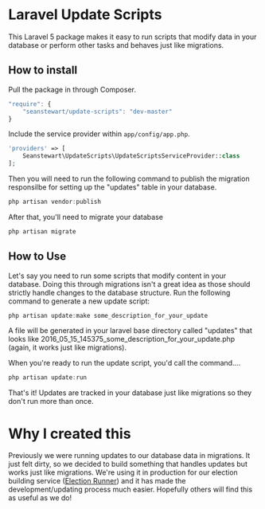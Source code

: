 # Laravel Update Scripts

This Laravel 5 package makes it easy to run scripts that modify data in your database or perform other tasks and behaves just like migrations.

## How to install

Pull the package in through Composer.

```js
"require": {
    "seanstewart/update-scripts": "dev-master"
}
```

Include the service provider within `app/config/app.php`.

```php
'providers' => [
    Seanstewart\UpdateScripts\UpdateScriptsServiceProvider::class
];
```

Then you will need to run the following command to publish the migration responsilbe for setting up the "updates" table in your database.

```js
php artisan vendor:publish
```

After that, you'll need to migrate your database

```js
php artisan migrate
```

## How to Use

Let's say you need to run some scripts that modify content in your database. Doing this through migrations isn't a great idea as those should strictly handle changes to the database structure. Run the following command to generate a new update script:

```js
php artisan update:make some_description_for_your_update
```

A file will be generated in your laravel base directory called "updates" that looks like 2016_05_15_145375_some_description_for_your_update.php (again, it works just like migrations).

When you're ready to run the update script, you'd call the command....

```js
php artisan update:run
```

That's it! Updates are tracked in your database just like migrations so they don't run more than once.

# Why I created this

Previously we were running updates to our database data in migrations. It just felt dirty, so we decided to build something that handles updates but works just like migrations. We're using it in production for our election building service ([Election Runner](https://electionrunner.com)) and it has made the development/updating process much easier. Hopefully others will find this as useful as we do!